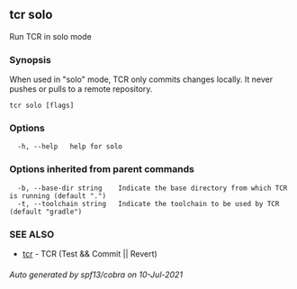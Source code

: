 ## tcr solo

Run TCR in solo mode

### Synopsis


When used in "solo" mode, TCR only commits changes locally.
It never pushes or pulls to a remote repository.

```
tcr solo [flags]
```

### Options

```
  -h, --help   help for solo
```

### Options inherited from parent commands

```
  -b, --base-dir string    Indicate the base directory from which TCR is running (default ".")
  -t, --toolchain string   Indicate the toolchain to be used by TCR (default "gradle")
```

### SEE ALSO

* [tcr](tcr.md)	 - TCR (Test && Commit || Revert)

###### Auto generated by spf13/cobra on 10-Jul-2021
